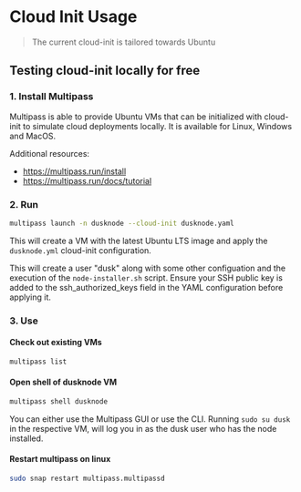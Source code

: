 # Cloud Init Usage

> The current cloud-init is tailored towards Ubuntu

## Testing cloud-init locally for free

### 1. Install Multipass

Multipass is able to provide Ubuntu VMs that can be initialized with cloud-init to simulate cloud deployments locally. It is available for Linux, Windows and MacOS.

Additional resources:
- https://multipass.run/install
- https://multipass.run/docs/tutorial

### 2. Run

```bash
multipass launch -n dusknode --cloud-init dusknode.yaml
```

This will create a VM with the latest Ubuntu LTS image and apply the `dusknode.yml` cloud-init configuration.

This will create a user "dusk" along with some other configuation and the execution of the `node-installer.sh` script. Ensure your SSH public key is added to the ssh_authorized_keys field in the YAML configuration before applying it.

### 3. Use

#### Check out existing VMs
```bash
multipass list
```

#### Open shell of dusknode VM
```bash 
multipass shell dusknode
```

You can either use the Multipass GUI or use the CLI. Running `sudo su dusk` in the respective VM, will log you in as the dusk user who has the node installed.

#### Restart multipass on linux

```bash
sudo snap restart multipass.multipassd
```
